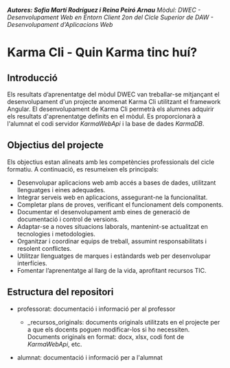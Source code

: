 ***Autores: Sofia Martí Rodríguez i Reina Peiró Arnau***
*Mòdul: DWEC - Desenvolupament Web en Entorn Client*
*2on del Cicle Superior de DAW - Desenvolupament d'Aplicacions Web*


# Karma Cli - Quin Karma tinc huí?

## Introducció
Els resultats d’aprenentatge del mòdul DWEC van treballar-se mitjançant el desenvolupament d'un projecte anomenat Karma Cli utilitzant el framework Angular. El desenvolupament de Karma Cli permetrà els alumnes adquirir els resultats d'aprenentatge definits en el mòdul.
Es proporcionarà a l'alumnat el codi servidor *KarmaWebApi* i la base de dades *KarmaDB*.

## Objectius del projecte
Els objectius estan alineats amb les competències professionals del cicle formatiu. A continuació, es resumeixen els principals:

- Desenvolupar aplicacions web amb accés a bases de dades, utilitzant llenguatges i eines adequades.
- Integrar serveis web en aplicacions, assegurant-ne la funcionalitat.
- Completar plans de proves, verificant el funcionament dels components.
- Documentar el desenvolupament amb eines de generació de documentació i control de versions.
- Adaptar-se a noves situacions laborals, mantenint-se actualitzat en tecnologies i metodologies.
- Organitzar i coordinar equips de treball, assumint responsabilitats i resolent conflictes.
- Utilitzar llenguatges de marques i estàndards web per desenvolupar interfícies.
- Fomentar l’aprenentatge al llarg de la vida, aprofitant recursos TIC.

## Estructura del repositori
- professorat: documentació i informació per al professor
  - _recursos_originals: documents originals utilitzats en el projecte per a que els docents poguen modificar-los si ho necessiten. Documents originals en format: docx, xlsx, codi font de *KarmaWebApi*, etc. 
  
- alumnat: documentació i informació per a l'alumnat
